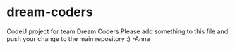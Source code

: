 # dream-coders
CodeU project for team Dream Coders
Please add something to this file and push your change to the main repository :) -Anna
